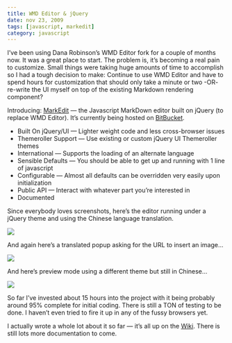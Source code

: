 ```yaml
---
title: WMD Editor & jQuery
date: nov 23, 2009
tags: [javascript, markedit]
category: javascript
---
```


I’ve been using Dana Robinson’s WMD Editor fork for a couple of months now. It was a great place to start. The problem is, it’s becoming a real pain to customize. Small things were taking huge amounts of time to accomplish so I had a tough decision to make: Continue to use WMD Editor and have to spend hours for customization that should only take a minute or two -OR- re-write the UI myself on top of the existing Markdown rendering component?

Introducing: [MarkEdit](http://bitbucket.org/tstone/jquery-markedit) — the Javascript MarkDown editor built on jQuery (to replace WMD Editor). It’s currently being hosted on [BitBucket](http://bitbucket.org/tstone/jquery-markedit/src/).

 - Built On jQuery/UI — Lighter weight code and less cross-browser issues
 - Themeroller Support — Use existing or custom jQuery UI Themeroller themes
 - International — Supports the loading of an alternate language
 - Sensible Defaults — You should be able to get up and running with 1 line of javascript
 - Configurable — Almost all defaults can be overridden very easily upon initialization
 - Public API — Interact with whatever part you’re interested in
 - Documented

Since everybody loves screenshots, here’s the editor running under a jQuery theme and using the Chinese language translation.

![](/public/wmd1.png)

And again here’s a translated popup asking for the URL to insert an image…

![](/public/wmd2.png)

And here’s preview mode using a different theme but still in Chinese…

![](/public/wmd3.png)

So far I’ve invested about 15 hours into the project with it being probably around 95% complete for initial coding. There is still a TON of testing to be done. I haven’t even tried to fire it up in any of the fussy browsers yet.

I actually wrote a whole lot about it so far — it’s all up on the [Wiki](http://bitbucket.org/tstone/jquery-markedit/wiki/Home). There is still lots more documentation to come.
